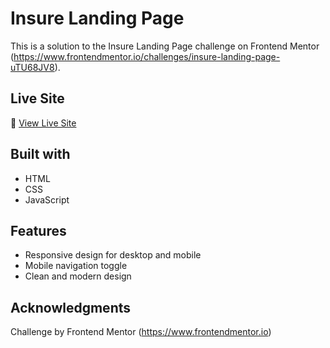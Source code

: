 # Insure Landing Page

This is a solution to the Insure Landing Page challenge on Frontend Mentor (https://www.frontendmentor.io/challenges/insure-landing-page-uTU68JV8).


## Live Site

🔗 [View Live Site](https://insure-landing-page-shodehinde.netlify.app/)


## Built with

- HTML
- CSS
- JavaScript

## Features

- Responsive design for desktop and mobile
- Mobile navigation toggle
- Clean and modern design

## Acknowledgments

Challenge by Frontend Mentor (https://www.frontendmentor.io)

